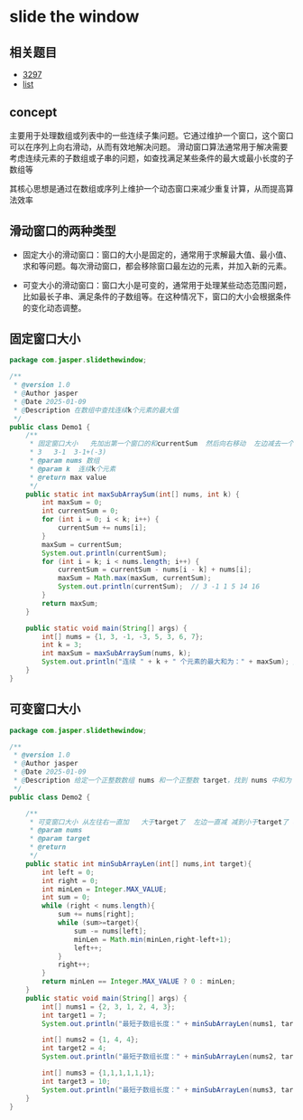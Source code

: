 # slide the window

## 相关题目

- [3297](https://leetcode.cn/problems/count-substrings-that-can-be-rearranged-to-contain-a-string-i/description/?envType=daily-question&envId=2025-01-09)
- [list](https://leetcode.cn/circle/discuss/0viNMK/)
## concept

主要用于处理数组或列表中的一些连续子集问题。它通过维护一个窗口，这个窗口可以在序列上向右滑动，从而有效地解决问题。
滑动窗口算法通常用于解决需要考虑连续元素的子数组或子串的问题，如查找满足某些条件的最大或最小长度的子数组等


其核心思想是通过在数组或序列上维护一个动态窗口来减少重复计算，从而提高算法效率


## 滑动窗口的两种类型
- 固定大小的滑动窗口：窗口的大小是固定的，通常用于求解最大值、最小值、求和等问题。每次滑动窗口，都会移除窗口最左边的元素，并加入新的元素。

- 可变大小的滑动窗口：窗口大小是可变的，通常用于处理某些动态范围问题，比如最长子串、满足条件的子数组等。在这种情况下，窗口的大小会根据条件的变化动态调整。


## 固定窗口大小
```java
package com.jasper.slidethewindow;

/**
 * @version 1.0
 * @Author jasper
 * @Date 2025-01-09
 * @Description 在数组中查找连续k个元素的最大值
 */
public class Demo1 {
    /**
     * 固定窗口大小   先加出第一个窗口的和currentSum  然后向右移动  左边减去一个currentSum - num[i-k]  右边加一个
     * 3   3-1  3-1+(-3)
     * @param nums 数组
     * @param k  连续k个元素
     * @return max value
     */
    public static int maxSubArraySum(int[] nums, int k) {
        int maxSum = 0;
        int currentSum = 0;
        for (int i = 0; i < k; i++) {
            currentSum += nums[i];
        }
        maxSum = currentSum;
        System.out.println(currentSum);
        for (int i = k; i < nums.length; i++) {
            currentSum = currentSum - nums[i - k] + nums[i];
            maxSum = Math.max(maxSum, currentSum);
            System.out.println(currentSum);  // 3 -1 1 5 14 16
        }
        return maxSum;
    }

    public static void main(String[] args) {
        int[] nums = {1, 3, -1, -3, 5, 3, 6, 7};
        int k = 3;
        int maxSum = maxSubArraySum(nums, k);
        System.out.println("连续 " + k + " 个元素的最大和为：" + maxSum); // 输出：16
    }
}
```

## 可变窗口大小

```java
package com.jasper.slidethewindow;

/**
 * @version 1.0
 * @Author jasper
 * @Date 2025-01-09
 * @Description 给定一个正整数数组 nums 和一个正整数 target，找到 nums 中和为 target 的最短连续子数组，并返回其长度。如果不存在这样的子数组，则返回 0。
 */
public class Demo2 {

    /**
     * 可变窗口大小 从左往右一直加   大于target了  左边一直减 减到小于target了 右边再加   length = right-left+1
     * @param nums
     * @param target
     * @return
     */
    public static int minSubArrayLen(int[] nums,int target){
        int left = 0;
        int right = 0;
        int minLen = Integer.MAX_VALUE;
        int sum = 0;
        while (right < nums.length){
            sum += nums[right];
            while (sum>=target){
                sum -= nums[left];
                minLen = Math.min(minLen,right-left+1);
                left++;
            }
            right++;
        }
        return minLen == Integer.MAX_VALUE ? 0 : minLen;
    }
    public static void main(String[] args) {
        int[] nums1 = {2, 3, 1, 2, 4, 3};
        int target1 = 7;
        System.out.println("最短子数组长度：" + minSubArrayLen(nums1, target1)); // 输出：2

        int[] nums2 = {1, 4, 4};
        int target2 = 4;
        System.out.println("最短子数组长度：" + minSubArrayLen(nums2, target2)); // 输出：1

        int[] nums3 = {1,1,1,1,1,1};
        int target3 = 10;
        System.out.println("最短子数组长度：" + minSubArrayLen(nums3, target3)); // 输出：0
    }
}

```